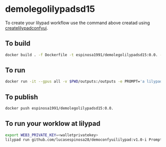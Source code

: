 # demolegolilypadsd15
To create your lilypad workflow use the command above
creatad using [createlilypadconfyui](https://github.com/lucasespinosa28/createlilypadconfyui).
## To build
```bash
docker build . -f Dockerfile -t espinosa1991/demolegolilypadsd15:0.0. --target runner
```
## To run
```bash
docker run -it --gpus all -v $PWD/outputs:/outputs -e PROMPT='a lilypad in space' -e STEPS=30 espinosa1991/demolegolilypadsd15:0.0.
```
## To publish
```bash
docker push espinosa1991/demolegolilypadsd15:0.0.
```
## To run your worklow at lilypad
```bash
export WEB3_PRIVATE_KEY=<walletprivatekey>
lilypad run github.com/lucasespinosa28/democonfyuililypad:v1.0-i Prompt="RAW photo, <lora:lego_v2.0.768-000035:0.8> LEGO BrickHeadz, a dragon in a cave, (high detailed skin:1.2), 8k uhd, dslr, soft lighting, high quality, film grain, Fujifilm XT3" -e STEPS=30
```
